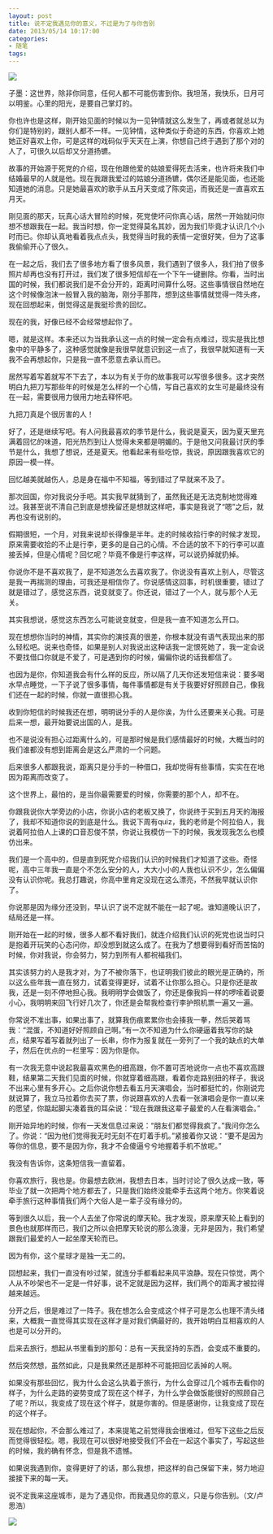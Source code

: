 ```yaml
---
layout: post
title: 说不定我遇见你的意义，不过是为了与你告别
date: 2013/05/14 10:17:00
categories: 
- 随笔
tags: 
---
```


![](http://pics.naaln.com/blog/2019-01-14-064532.jpg)

子墨：这世界，除非你同意，任何人都不可能伤害到你。我坦荡，我快乐，日月可以明鉴。心里的阳光，是要自己掌灯的。

你也许也是这样，刚开始见面的时候以为一见钟情就这么发生了，再或者就总以为你们是特别的，跟别人都不一样。一见钟情，这种类似于奇迹的东西，你喜欢上她她正好喜欢上你，可是这样的戏码似乎天天在上演，你想自己终于遇到了那个对的人了，可很久以后却又分道扬镳。

故事的开始源于死党的介绍，现在他跟他爱的姑娘爱得死去活来，也许将来我们中结婚最早的人就是他。现在我跟我爱过的姑娘分道扬镳，偶尔还是能见面，也还能知道她的消息。只是她最喜欢的歌手从五月天变成了陈奕迅，而我还是一直喜欢五月天。

刚见面的那天，玩真心话大冒险的时候，死党使坏问你真心话，居然一开始就问你想不想跟我在一起。我当时想，你一定觉得莫名其妙，因为我们毕竟才认识几个小时而已。你却认真地看着我点点头，我觉得当时我的表情一定很好笑，但为了这事我偷偷开心了很久。

在一起之后，我们去了很多地方看了很多风景，我们遇到了很多人，我们拍了很多照片却再也没有打开过，我们发了很多短信却在一个下午一键删除。你看，当时出国的时候，我们都说我们是不会分开的，距离时间算什么呀。这些事情很自然地在这个时候像泡沫一般冒入我的脑海，刚分手那阵，想到这些事情就觉得一阵头疼，现在回想起来，倒觉得这是我挺珍贵的回忆。

现在的我，好像已经不会经常想起你了。

嗯，就是这样。本来还以为当我承认这一点的时候一定会有点难过，现实是我比想象中的平静多了，这种感觉就像是我很早就意识到这一点了，我很早就知道有一天我不会再想起你，只是我一直不愿意去承认而已。

居然写着写着就写不下去了，本以为有关于你的故事我可以写很多很多。这才突然明白九把刀写那些年的时候是怎么样的一个心情，写自己喜欢的女生可是最终没有在一起，需要很用力很用力地去释怀吧。

九把刀真是个很厉害的人！

好了，还是继续写吧。有人问我最喜欢的季节是什么，我说是夏天，因为夏天里充满着回忆的味道，阳光热烈到让人觉得未来都是明媚的。于是他又问我最讨厌的季节是什么，我想了想说，还是夏天。他看起来有些吃惊，我说，原因跟我喜欢它的原因一模一样。

回忆越美就越伤人，总是身在福中不知福，等到错过了早就来不及了。

那次回国，你对我说分手吧。其实我早就猜到了，虽然我还是无法克制地觉得难过。我甚至说不清自己到底是想挽留还是想就这样吧，事实是我说了“嗯”之后，就再也没有说别的。

假期很短，一个月，对我来说却长得像是半年。走的时候收拾行李的时候才发现，原来需要收拾的不止是行李，更多的是自己的心情。不合适的放不下的行李可以直接丢掉，但是心情呢？回忆呢？毕竟不像是行李这样，可以说扔掉就扔掉。

你说你不是不喜欢我了，是不知道怎么去喜欢我了。你说没有喜欢上别人，尽管这是我一再揣测的理由，可我还是相信你了。你说感情这回事，时机很重要，错过了就是错过了，感觉这东西，说变就变了。你还说，错过了一个人，就与那个人无关。

其实我想说，感觉这东西怎么可能说变就变，但是我一直不知道怎么开口。

现在想想你当时的神情，其实你的演技真的很差，你根本就没有语气表现出来的那么轻松吧。说来也奇怪，如果是别人对我说出这种话我一定恨死她了，我一定会说不要找借口你就是不爱了，可是遇到你的时候，偏偏你说的话我都信了。

也因为是你，你知道我会有什么样的反应，所以隔了几天你还发短信来说：要多喝水早点睡觉，一下子说了很多事情，每件事情都是有关于我要好好照顾自己，像我们还在一起的时候，你就一直很担心我。

收到你短信的时候我还在想，明明说分手的人是你诶，为什么还要来关心我。可是后来一想，最开始要说出国的人，是我。

也不是说没有担心过距离什么的，可是那时候是我们感情最好的时候，大概当时的我们谁都没有想到距离会是这么严肃的一个问题。

后来很多人都跟我说，距离只是分手的一种借口，我却觉得有些事情，实实在在地因为距离而改变了。

这个世界上，最怕的，是当你最需要爱的时候，你需要的那个人，却不在。

你跟我说你大学旁边的小店，你说小店的老板又换了，你说终于买到五月天的海报了，我却不知道你说的到底是什么。我说下周有quiz，我的老师是个阿拉伯人，我说着阿拉伯人上课的口音忍俊不禁，你说让我模仿一下的时候，我发现我怎么也模仿出来。

我们是一个高中的，但是直到死党介绍我们认识的时候我们才知道了这些。奇怪呢，高中三年我一直是个不怎么安分的人，大大小小的人我也认识不少，怎么偏偏没有认识你呢。我总打趣说，你高中里肯定没现在这么漂亮，不然我早就认识你了。

你说那是因为缘分还没到，早认识了说不定就不能在一起了呢。谁知道晚认识了，结局还是一样。

刚开始在一起的时候，很多人都不看好我们，就连介绍我们认识的死党也说当时只是抱着开玩笑的心态问你，却没想到就这么成了。在我为了想要得到看好而苦恼的时候，你对我说，你会努力，努力到所有人都祝福我们。

其实该努力的人是我才对，为了不被你落下，也证明我们彼此的眼光是正确的，所以这么些年我一直在努力，试着变得更好，试着不让你那么担心。只是你还是故我，还是一刻不停地担心我。我明明学会做饭了，你还是像我妈一样的啰嗦着说要小心，我明明来回飞行好几次了，你还是会帮我检查行李护照机票一遍又一遍。

你常说不准出事，如果出事了，就算我伤痕累累你也会揍我一拳，然后哭着骂我：“混蛋，不知道好好照顾自己啊。”有一次不知道为什么你硬逼着我写你的缺点，结果写着写着就列出了一长串，你作为报复就在一旁列了一个我的缺点的大单子，然后在优点的一栏里写：因为你是你。

有一次我无意中说起我最喜欢黑色的细高跟，你不置可否地说你一点也不喜欢高跟鞋，结果第二天我们见面的时候，你就穿着细高跟，看着你走路别扭的样子，我说不出来心里有多开心。之后你说你想去看五月天演唱会，当时都挺忙的，你刚说完就说算了，我立马拉着你去买了票，你说跟喜欢的人去看一张演唱会是你一直以来的愿望，你踮起脚尖凑着我的耳朵说：“现在我跟我这辈子最爱的人在看演唱会。”

刚开始异地的时候，你有一天发信息过来说：“朋友们都觉得我疯了。”我问你怎么了。你说：“因为他们觉得我无时无刻不在盯着手机。”紧接着你又说：“要不是因为等你的信息，要不是因为你，我才不会傻逼兮兮地握着手机不放呢。”

我没有告诉你，这条短信我一直留着。

你喜欢旅行，我也是。你最想去欧洲，我想去日本，当时讨论了很久达成一致，等毕业了就一次把两个地方都去了，只是我们始终没能牵手去这两个地方。你笑着说牵手旅行这种事情我们两个大俗人是一辈子没有缘分的。

等到很久以后，我一个人去坐了你常说的摩天轮。我才发现，原来摩天轮上看到的景色也就那样而已，我们之所以会把摩天轮说的那么浪漫，无非是因为，我们希望跟我们最爱的人一起坐摩天轮而已。

因为有你，这个星球才是独一无二的。

回想起来，我们一直没有吵过架，就连分手都看起来风平浪静。现在只惊觉，两个人从不吵架也不一定是一件好事，说不定就是因为这样，我们两个的距离才被拉得越来越远。

分开之后，很是难过了一阵子。我在想怎么会变成这个样子可是怎么也理不清头绪来，大概我一直觉得其实现在这样才是对我们俩最好的，我开始明白互相喜欢的人也是可以分开的。

后来去旅行，想起从书里看到的那句：总有一天我坚持的东西，会变成不重要的。

然后突然想，虽然如此，只是我果然还是那种不可能把回忆丢掉的人啊。

如果没有那些回忆，我为什么会这么执着于旅行，为什么会穿过几个城市去看你的样子，为什么走路的姿势变成了现在这个样子，为什么学会做饭能很好的照顾自己了呢？所以，我变成了现在这个样子，就是你害的。但是感谢你，让我变成了现在的这个样子。

现在想起你，不会那么难过了，本来提笔之前觉得我会很难过，但写下这些之后反而觉得很轻松。嗯，我现在可以很好地接受我们不会在一起这个事实了，写起这些的时候，我的确有怀念，但是我不遗憾。

如果说我遇到你，变得更好了的话，那么我想，把这样的自己保留下来，努力地迎接接下来的每一天。

说不定我来这座城市，是为了遇见你，而我遇见你的意义，只是与你告别。（文/卢思浩）

![](http://pics.naaln.com/blog/2019-01-14-064533.jpg)
